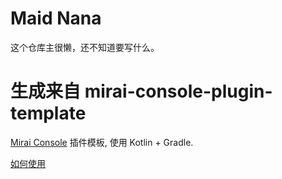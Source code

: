 # Maid Nana
这个仓库主很懒，还不知道要写什么。
# 生成来自 mirai-console-plugin-template

[Mirai Console](https://github.com/mamoe/mirai-console) 插件模板, 使用 Kotlin + Gradle.

[如何使用](https://github.com/project-mirai/how-to-use-plugin-template)

